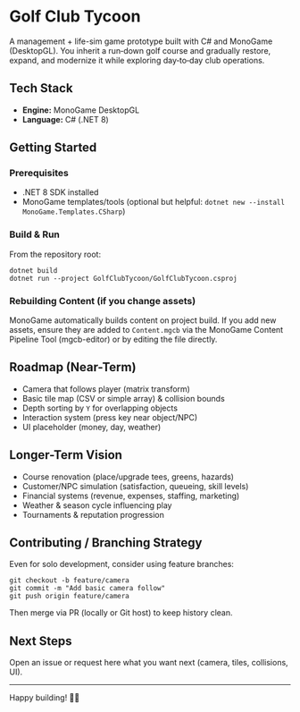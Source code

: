 # Golf Club Tycoon

A management + life-sim game prototype built with C# and MonoGame (DesktopGL). You inherit a run‑down golf course and gradually restore, expand, and modernize it while exploring day‑to‑day club operations.

## Tech Stack
- **Engine:** MonoGame DesktopGL
- **Language:** C# (.NET 8)

## Getting Started
### Prerequisites
- .NET 8 SDK installed
- MonoGame templates/tools (optional but helpful: `dotnet new --install MonoGame.Templates.CSharp`)

### Build & Run
From the repository root:
```
dotnet build
dotnet run --project GolfClubTycoon/GolfClubTycoon.csproj
```

### Rebuilding Content (if you change assets)
MonoGame automatically builds content on project build. If you add new assets, ensure they are added to `Content.mgcb` via the MonoGame Content Pipeline Tool (mgcb-editor) or by editing the file directly.

## Roadmap (Near-Term)
- Camera that follows player (matrix transform)
- Basic tile map (CSV or simple array) & collision bounds
- Depth sorting by `Y` for overlapping objects
- Interaction system (press key near object/NPC)
- UI placeholder (money, day, weather)

## Longer-Term Vision
- Course renovation (place/upgrade tees, greens, hazards)
- Customer/NPC simulation (satisfaction, queueing, skill levels)
- Financial systems (revenue, expenses, staffing, marketing)
- Weather & season cycle influencing play
- Tournaments & reputation progression

## Contributing / Branching Strategy
Even for solo development, consider using feature branches:
```
git checkout -b feature/camera
git commit -m "Add basic camera follow"
git push origin feature/camera
```
Then merge via PR (locally or Git host) to keep history clean.

## Next Steps
Open an issue or request here what you want next (camera, tiles, collisions, UI).

---
Happy building! 🏌️‍♂️
